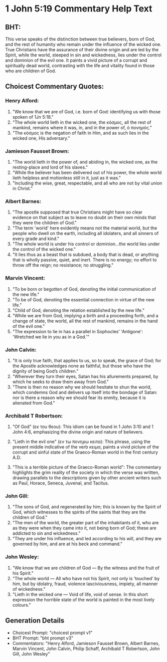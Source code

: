 # 1 John 5:19 Commentary Help Text

## BHT:
This verse speaks of the distinction between true believers, born of God, and the rest of humanity who remain under the influence of the wicked one. True Christians have the assurance of their divine origin and are led by the Spirit, while the world, steeped in sin and wickedness, lies under the control and dominion of the evil one. It paints a vivid picture of a corrupt and spiritually dead world, contrasting with the life and vitality found in those who are children of God.

## Choicest Commentary Quotes:
### Henry Alford:
1. "We know that we are of God, i.e. born of God: identifying us with those spoken of 1Jn 5:18." 
2. "The whole world lieth in the wicked one, the κόσμος, all the rest of mankind, remains where it was, in, and in the power of, ὁ πονηρός."
3. "The κόσμος is the negation of faith in Him, and as such lies in the wicked one, His adversary."

### Jamieson Fausset Brown:
1. "The world lieth in the power of, and abiding in, the wicked one, as the resting-place and lord of his slaves."
2. "While the believer has been delivered out of his power, the whole world lieth helpless and motionless still in it, just as it was."
3. "Including the wise, great, respectable, and all who are not by vital union in Christ."

### Albert Barnes:
1. "The apostle supposed that true Christians might have so clear evidence on that subject as to leave no doubt on their own minds that they were the children of God."
2. "The term 'world' here evidently means not the material world, but the people who dwell on the earth, including all idolaters, and all sinners of every grade and kind."
3. "The whole world is under his control or dominion...the world lies under the control of the wicked one."
4. "It lies thus as a beast that is subdued, a body that is dead, or anything that is wholly passive, quiet, and inert. There is no energy; no effort to throw off the reign; no resistance; no struggling."

### Marvin Vincent:
1. "To be born or begotten of God, denoting the initial communication of the new life."
2. "To be of God, denoting the essential connection in virtue of the new life."
3. "Child of God, denoting the relation established by the new life."
4. "While we are from God, implying a birth and a proceeding forth, and a change of state, the world, all the rest of mankind, remains in the hand of the evil one."
5. "The expression to lie in has a parallel in Sophocles' 'Antigone': 'Wretched we lie in you as in a God.'"

### John Calvin:
1. "It is only true faith, that applies to us, so to speak, the grace of God; for the Apostle acknowledges none as faithful, but those who have the dignity of being God’s children."
2. "Wherever they turn their eyes, Satan has his allurements prepared, by which he seeks to draw them away from God."
3. "There is then no reason why we should hesitate to shun the world, which condemns God and delivers up itself into the bondage of Satan: nor is there a reason why we should fear its enmity, because it is alienated from God."

### Archibald T Robertson:
1. "Of God" (εκ του θεου): This idiom can be found in 1 John 3:10 and 1 John 4:6, emphasizing the divine origin and nature of believers. 

2. "Lieth in the evil one" (εν τω πονηρω κειτα): This phrase, using the present middle indicative of the verb κειμα, paints a vivid picture of the corrupt and sinful state of the Graeco-Roman world in the first century A.D. 

3. "This is a terrible picture of the Graeco-Roman world": The commentary highlights the grim reality of the society in which the verse was written, drawing parallels to the descriptions given by other ancient writers such as Paul, Horace, Seneca, Juvenal, and Tacitus.

### John Gill:
1. "The sons of God, and regenerated by him; this is known by the Spirit of God, which witnesses to the spirits of the saints that they are the children of God."
2. "The men of the world, the greater part of the inhabitants of it, who are as they were when they came into it, not being born of God; these are addicted to sin and wickedness."
3. "They are under his influence, and led according to his will, and they are governed by him, and are at his beck and command."

### John Wesley:
1. "We know that we are children of God — By the witness and the fruit of his Spirit." 
2. "The whole world — All who have not his Spirit, not only is 'touched' by him, but by idolatry, fraud, violence lasciviousness, impiety, all manner of wickedness."
3. "Lieth in the wicked one — Void of life, void of sense. In this short expression the horrible state of the world is painted in the most lively colours."


## Generation Details
- Choicest Prompt: "choicest prompt v1"
- BHT Prompt: "bht prompt v3"
- Commentators: "Henry Alford, Jamieson Fausset Brown, Albert Barnes, Marvin Vincent, John Calvin, Philip Schaff, Archibald T Robertson, John Gill, John Wesley"
